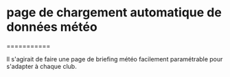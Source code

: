# page de chargement automatique de données météo
===========

Il s'agirait de faire une page de briefing météo facilement paramétrable pour s'adapter à chaque club.